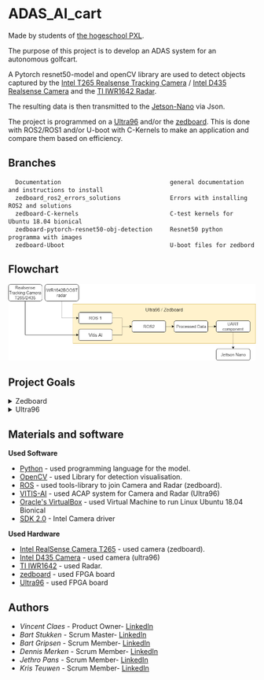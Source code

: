 # ADAS_AI_cart
Made by students of [the hogeschool PXL](https://www.pxl.be).

The purpose of this project is to develop an ADAS system for an autonomous golfcart.

A Pytorch resnet50-model and openCV library are used to detect objects captured by the [Intel T265 Realsense Tracking Camera](https://www.intelrealsense.com/tracking-camera-t265/) / [Intel D435 Realsense Camera](https://www.intelrealsense.com/depth-camera-d435/) and the [TI IWR1642 Radar](http://www.ti.com/tool/IWR1642BOOST).

The resulting data is then transmitted to the [Jetson-Nano](https://github.com/KingAbad/Autonomous_Cart_2?fbclid=IwAR21YFBcbC4viqrMCfkstqgnDQ-sq7s7LPgTWAJHs7tx8XUIrGCixJqF12Q) via Json.

The project is programmed on a [Ultra96](http://zedboard.org/product/ultra96-v2-development-board) and/or the [zedboard](http://zedboard.org/product/zedboard). This is done with ROS2/ROS1 and/or U-boot with C-Kernels to make an application and compare them based on efficiency.

## Branches
```
  Documentation                               general documentation and instructions to install     
  zedboard_ros2_errors_solutions              Errors with installing ROS2 and solutions
  zedboard-C-kernels                          C-test kernels for Ubuntu 18.04 bionical
  zedboard-pytorch-resnet50-obj-detection     Resnet50 python programma with images
  zedboard-Uboot                              U-boot files for zedbord
```
## Flowchart
<p align="center"><img src="flowchart.png"></p>

## Project Goals
<details>
  <summary>Zedboard</summary>
  
  ## Zedboard installation
  these installation steps include:
  * 1 [Intel RealSense Camera T265](https://www.intelrealsense.com/tracking-camera-t265/)
  * 1 [zedboard](http://zedboard.org/product/zedboard)
  * 1 [TI IWR1642](http://www.ti.com/tool/IWR1642BOOST)
  
  **setting up of the VM with ubuntu 18.04**
  * Follow [the video](https://www.youtube.com/watch?v=QbmRXJJKsvs) to set up [the VM with Oracle's VirtualBox](https://www.virtualbox.org/).
  * enable USB3.0 in the settings menu by selecting USB and enable the "USB 3.0 (xHCI) Controller"
  
  <p align="center"><img src="VM_USB.png"></p>
  
  **setting up of the Realsense T265 Camera**
 
 It is recommended to not have anaconda3 installed on your VM since this can create pathing issues and lead to colcon build errors, see the "ros2_errors_and_solutions" to fix these pathing problems without deinstalling anaconda3.
  * follow [the instructions](https://www.intelrealsense.com/sdk-2/) about the installation of SDK 2.0 in linux Ubuntu 18.04.
  * Run realsense-viewer to see if the installation was succesfull.
  * If the Camera is not found between the USB devices, go to the "ros2_errors_and_solutions" branch.
  this happens because the VM's USB3.0 drivers are having trouble finding the Realsense T265 camera.
  
  **setting up ROS2**
  * follow the instructions on [the Ros website](https://index.ros.org/doc/ros2/Installation/Dashing/Linux-Development-Setup/).
    it is recommended to install the ros dependencies ("rosdep" command) of both "building ROS 2 linux" and "installation ROS 2 linux".
  * for colcon building errors go to the "ros2_errors_and_solutions" branch.
  
  **Setting up ROS Melodic**
  * To set up ROS Melodic, follow the instructions on this [link](http://wiki.ros.org/melodic/Installation/Ubuntu).
  * Type "sudo apt-get install ros-melodic-catkin"
  * Type "sudo apt-get install cmake python-catkin-pkg python-empy python-nose python-setuptools libgtest-dev build-essential"
  * Now Catkin is downloaded and the needed dependencies are installed.
  * To create a Catkin workspace, follow this short [tutorial](http://wiki.ros.org/catkin/Tutorials/create_a_workspace).
  
  **setting up the TI IWR1642 Radar**
  *
  *
  
  **torchVision resnet50 model**
  * type "sudo apt-get install python3 \ python3-pip \ python3-opencv" 
  * type "pip3 install torchvision"
  * download the model on the "zedboard-pytorch-resnet50-obj-detection" branch.
  * type "nano object_detection.py" in de linux terminal to open the python program.
  * scroll to the bottom where a .png image is requested.
  
  <p align="center"><img src="python_main.png"></p>
  
  * change the input image to the an .png image of own choice.

  * save and exit nano and run the "object_detection.py".
  
</details>
<details>
  <summary>Ultra96</summary>
  
  ## Ultra96 installation
  these installation steps include:
  * 1 [Intel RealSense Camera D435](https://www.intelrealsense.com/depth-camera-d435/)
  * 1 [Ultra96](http://zedboard.org/product/ultra96-v2-development-board)
  * 1 [TI IWR1642](http://www.ti.com/tool/IWR1642BOOST)
  
  **setting up of the VM with ubuntu 18.04**
  * Follow [the guide](https://github.com/randomRexx/ADAS_AI_cart/blob/master/InstallatieInstructies%20Petalinux.docx) to set up the Ubuntu for Ultra96.
  
  * From here on follow the same steps as discussed in the Zedboard section.
</details>

## Materials and software
**Used Software**
* [Python](https://www.python.org/) - used programming language for the model.
* [OpenCV](https://opencv.org/) - used Library for detection visualisation.
* [ROS](https://www.ros.org/) - used tools-library to join Camera and Radar (zedboard).
* [VITIS-AI](https://www.xilinx.com/products/design-tools/vitis/vitis-ai.html) - used ACAP system for Camera and Radar (Ultra96)
* [Oracle's VirtualBox](https://www.virtualbox.org/) - used Virtual Machine to run Linux Ubuntu 18.04 Bionical
* [SDK 2.0](https://github.com/IntelRealSense/librealsense) - Intel Camera driver

**Used Hardware**
* [Intel RealSense Camera T265](https://www.intelrealsense.com/tracking-camera-t265/) - used camera (zedboard).
* [Intel D435 Camera](https://www.intelrealsense.com/depth-camera-d435/) - used camera (ultra96)
* [TI IWR1642](http://www.ti.com/tool/IWR1642BOOST) - used Radar.
* [zedboard](http://zedboard.org/product/zedboard) - used FPGA board
* [Ultra96](http://zedboard.org/product/ultra96-v2-development-board) - used FPGA board

## Authors
* *Vincent Claes*     - Product Owner- [LinkedIn](https://www.linkedin.com/in/vincentclaes/)
* *Bart Stukken*      - Scrum Master- [LinkedIn](https://www.linkedin.com/in/bart-stukken-7a7659b0/)
* *Bart Gripsen*      - Scrum Member- [LinkedIn](linkedin.com/in/bart-grispen-9634b1181)
* *Dennis Merken*     - Scrum Member- [LinkedIn](linkedin.com/in/dennis-merken-93747719b)
* *Jethro Pans*       - Scrum Member- [LinkedIn](https://www.linkedin.com/in/jethro-pans-67518b1a3/)
* *Kris Teuwen*       - Scrum Member- [LinkedIn](https://www.linkedin.com/in/kris-teuwen-7292a4172/)

